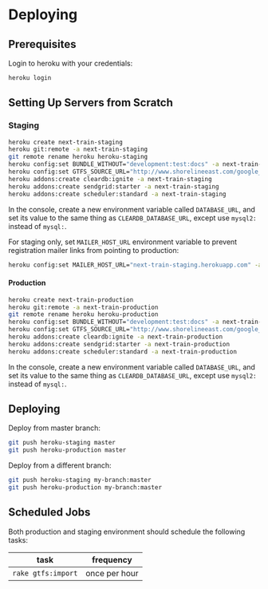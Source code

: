 # Deploying

## Prerequisites

Login to heroku with your credentials:

```` sh
heroku login
````

## Setting Up Servers from Scratch

### Staging

```` sh
heroku create next-train-staging
heroku git:remote -a next-train-staging
git remote rename heroku heroku-staging
heroku config:set BUNDLE_WITHOUT="development:test:docs" -a next-train-staging
heroku config:set GTFS_SOURCE_URL="http://www.shorelineeast.com/google_transit.zip" -a next-train-staging
heroku addons:create cleardb:ignite -a next-train-staging
heroku addons:create sendgrid:starter -a next-train-staging
heroku addons:create scheduler:standard -a next-train-staging
````

In the console, create a new environment variable called `DATABASE_URL`, and set its value to the same thing as `CLEARDB_DATABASE_URL`, except use `mysql2:` instead of `mysql:`.

For staging only, set `MAILER_HOST_URL` environment variable to prevent registration mailer links from pointing to production:

```` sh
heroku config:set MAILER_HOST_URL="next-train-staging.herokuapp.com" -a next-train-staging
````

#### Production

```` sh
heroku create next-train-production
heroku git:remote -a next-train-production
git remote rename heroku heroku-production
heroku config:set BUNDLE_WITHOUT="development:test:docs" -a next-train-production
heroku config:set GTFS_SOURCE_URL="http://www.shorelineeast.com/google_transit.zip" -a next-train-production
heroku addons:create cleardb:ignite -a next-train-production
heroku addons:create sendgrid:starter -a next-train-production
heroku addons:create scheduler:standard -a next-train-production
````

In the console, create a new environment variable called `DATABASE_URL`, and set its value to the same thing as `CLEARDB_DATABASE_URL`, except use `mysql2:` instead of `mysql:`.

## Deploying

Deploy from master branch:

```` sh
git push heroku-staging master
git push heroku-production master
````

Deploy from a different branch:

```` sh
git push heroku-staging my-branch:master
git push heroku-production my-branch:master
````

## Scheduled Jobs

Both production and staging environment should schedule the following tasks:

task | frequency
--- | ---
`rake gtfs:import` | once per hour

